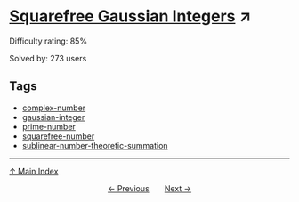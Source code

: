 # [Squarefree Gaussian Integers](https://projecteuler.net/problem=556) ↗️

Difficulty rating: 85%

Solved by: 273 users
## Tags

- [complex-number](../tags/complex-number.md)
- [gaussian-integer](../tags/gaussian-integer.md)
- [prime-number](../tags/prime-number.md)
- [squarefree-number](../tags/squarefree-number.md)
- [sublinear-number-theoretic-summation](../tags/sublinear-number-theoretic-summation.md)



---

[↑ Main Index](../README.md)


<div align=center><a href='555.md'>← Previous</a> &nbsp;&nbsp; &nbsp;&nbsp;  <a href='557.md'>Next →</a></div>
